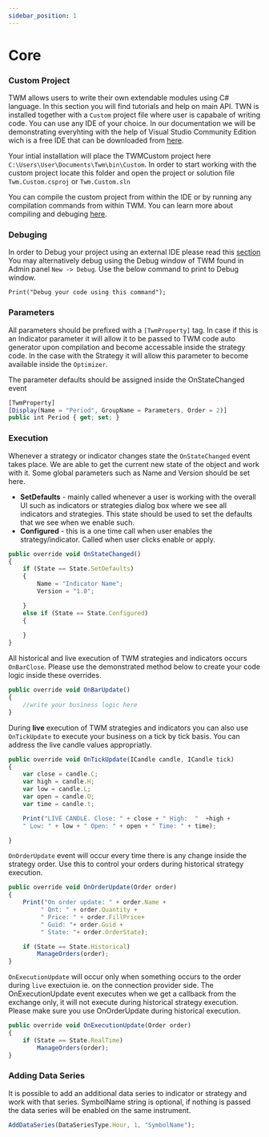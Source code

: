 ```yaml
---
sidebar_position: 1
---
```


# Core

### Custom Project

TWM allows users to write their own extendable modules using C# language. In this section you will find tutorials and help on main API. TWN is installed together with a `Custom` project file where user is capabale of writing code. You can use any IDE of your choice. In our documentation we will be demonstrating everyhting with the help of Visual Studio Community Edition wich is a free IDE that can be downloaded from [here](https://visualstudio.microsoft.com/downloads/).

Your intial installation will place the TWMCustom project here `C:\Users\User\Documents\Twm\bin\Custom`. In order to start working with the custom project locate this folder and open the project or solution file `Twm.Custom.csproj` or `Twm.Custom.sln`

You can compile the custom project from within the IDE or by running any compilation commands from within TWM. You can learn more about compiling and debuging [here](../platform/compilation.md).

### Debuging

In order to Debug your project using an external IDE please read this [section](../platform/compilation.md#debuging) You may alternatively debug using the Debug window of TWM found in Admin panel `New -> Debug`. Use the below command to print to Debug window.

```
Print("Debug your code using this command");
```

### Parameters

All parameters should be prefixed with a `[TwmProperty]` tag. In case if this is an Indicator parameter it will allow it to be passed to TWM code auto generator upon compilation and become accessable inside the strategy code. In the case with the Strategy it will allow this parameter to become available inside the `Optimizer`. 

The parameter defaults should be assigned inside the OnStateChanged event

```js
[TwmProperty]
[Display(Name = "Period", GroupName = Parameters, Order = 2)]
public int Period { get; set; }
```

### Execution

Whenever a strategy or indicator changes state the `OnStateChanged` event takes place. We are able to get the current new state of the object and work with it. Some global parameters such as Name and Version should be set here.

- **SetDefaults** - mainly called whenever a user is working with the overall UI such as indicators or strategies dialog box where we see all indicators and strategies. This state should be used to set the defaults that we see when we enable such.
- **Configured** - this is a one time call when user enables the strategy/indicator. Called when user clicks enable or apply.

```js
public override void OnStateChanged()
{
    if (State == State.SetDefaults)
    {
        Name = "Indicator Name";
        Version = "1.0";

    }
    else if (State == State.Configured)
    {
        
    }
}
```

All historical and live execution of TWM strategies and indicators occurs `OnBarClose`. Please use the demonstrated method below to create your code logic inside these overrides.

```js
public override void OnBarUpdate()
{
    //write your business logic here
}

```

During **live** execution of TWM strategies and indicators you can also use `OnTickUpdate` to execute your business on a tick by tick basis. You can address the live candle values appropriatly.

```js
public override void OnTickUpdate(ICandle candle, ICandle tick)
{
    var close = candle.C;
    var high = candle.H;
    var low = candle.L;
    var open = candle.O;
    var time = candle.t;

    Print("LIVE CANDLE. Close: " + close + " High:  "  +high + 
    " Low: " + low + " Open: " + open + " Time: " + time);

}
```

`OnOrderUpdate` event will occur every time there is any change inside the strategy order. Use this to control your orders during historical strategy execution.

```js
public override void OnOrderUpdate(Order order)
{
    Print("On order update: " + order.Name + 
         " Qnt: " + order.Quantity + 
         " Price: " + order.FillPrice+ 
         " Guid: "+ order.Guid + 
         " State: "+ order.OrderState);

    if (State == State.Historical)
        ManageOrders(order);
}
```

`OnExecutionUpdate` will occur only when something occurs to the order during `live` exectuion ie. on the connection provider side. The OnExecutionUpdate event executes when we get a callback from the exchange only, it will not execute during historical strategy execution. Please make sure you use OnOrderUpdate during historical execution.

```js
public override void OnExecutionUpdate(Order order)
{
    if (State == State.RealTime)
        ManageOrders(order);
}
```

### Adding Data Series

It is possible to add an additional data series to indicator or strategy and work with that series. SymbolName string is optional, if nothing is passed the data series will be enabled on the same instrument.


```js
AddDataSeries(DataSeriesType.Hour, 1, "SymbolName");
```


